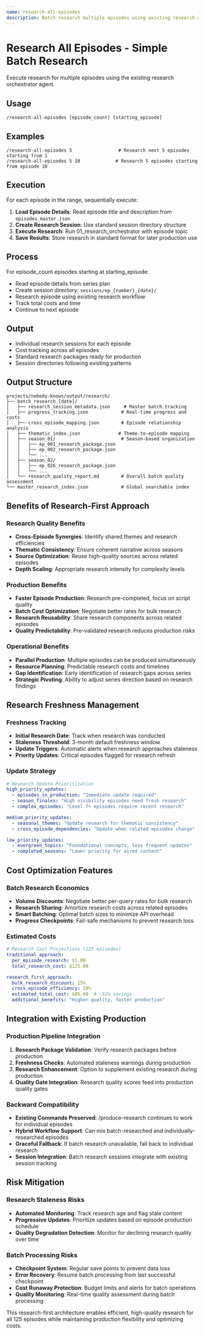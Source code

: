 ```yaml
---
name: research-all-episodes
description: Batch research multiple episodes using existing research agents
---
```


# Research All Episodes - Simple Batch Research

Execute research for multiple episodes using the existing research orchestrator agent.

## Usage

```
/research-all-episodes [episode_count] [starting_episode]
```

## Examples

```
/research-all-episodes 5                 # Research next 5 episodes starting from 1
/research-all-episodes 5 10             # Research 5 episodes starting from episode 10
```

## Execution

For each episode in the range, sequentially execute:

1. **Load Episode Details**: Read episode title and description from `episodes_master.json`
2. **Create Research Session**: Use standard session directory structure
3. **Execute Research**: Run 01_research_orchestrator with episode topic
4. **Save Results**: Store research in standard format for later production use

## Process

For episode_count episodes starting at starting_episode:
- Read episode details from series plan
- Create session directory: `sessions/ep_{number}_{date}/`
- Research episode using existing research workflow
- Track total costs and time
- Continue to next episode

## Output

- Individual research sessions for each episode
- Cost tracking across all episodes
- Standard research packages ready for production
- Session directories following existing patterns

## Output Structure

```
projects/nobody-knows/output/research/
├── batch_research_[date]/
│   ├── research_session_metadata.json     # Master batch tracking
│   ├── progress_tracking.json            # Real-time progress and costs
│   ├── cross_episode_mapping.json        # Episode relationship analysis
│   ├── thematic_index.json              # Theme-to-episode mapping
│   ├── season_01/                        # Season-based organization
│   │   ├── ep_001_research_package.json
│   │   ├── ep_002_research_package.json
│   │   └── ...
│   ├── season_02/
│   │   ├── ep_026_research_package.json
│   │   └── ...
│   └── research_quality_report.md        # Overall batch quality assessment
└── master_research_index.json            # Global searchable index
```

## Benefits of Research-First Approach

### Research Quality Benefits
- **Cross-Episode Synergies**: Identify shared themes and research efficiencies
- **Thematic Consistency**: Ensure coherent narrative across seasons
- **Source Optimization**: Reuse high-quality sources across related episodes
- **Depth Scaling**: Appropriate research intensity for complexity levels

### Production Benefits
- **Faster Episode Production**: Research pre-completed, focus on script quality
- **Batch Cost Optimization**: Negotiate better rates for bulk research
- **Research Reusability**: Share research components across related episodes
- **Quality Predictability**: Pre-validated research reduces production risks

### Operational Benefits
- **Parallel Production**: Multiple episodes can be produced simultaneously
- **Resource Planning**: Predictable research costs and timelines
- **Gap Identification**: Early identification of research gaps across series
- **Strategic Pivoting**: Ability to adjust series direction based on research findings

## Research Freshness Management

### Freshness Tracking
- **Initial Research Date**: Track when research was conducted
- **Staleness Threshold**: 3-month default freshness window
- **Update Triggers**: Automatic alerts when research approaches staleness
- **Priority Updates**: Critical episodes flagged for research refresh

### Update Strategy
```yaml
# Research Update Prioritization
high_priority_updates:
  - episodes_in_production: "Immediate update required"
  - season_finales: "High visibility episodes need fresh research"
  - complex_episodes: "Level 7+ episodes require recent research"

medium_priority_updates:
  - seasonal_themes: "Update research for thematic consistency"
  - cross_episode_dependencies: "Update when related episodes change"

low_priority_updates:
  - evergreen_topics: "Foundational concepts, less frequent updates"
  - completed_seasons: "Lower priority for aired content"
```

## Cost Optimization Features

### Batch Research Economics
- **Volume Discounts**: Negotiate better per-query rates for bulk research
- **Research Sharing**: Amortize research costs across related episodes
- **Smart Batching**: Optimal batch sizes to minimize API overhead
- **Progress Checkpoints**: Fail-safe mechanisms to prevent research loss

### Estimated Costs
```yaml
# Research Cost Projections (125 episodes)
traditional_approach:
  per_episode_research: $1.00
  total_research_cost: $125.00

research_first_approach:
  bulk_research_discount: 15%
  cross_episode_efficiency: 20%
  estimated_total_cost: $85.00  # ~32% savings
  additional_benefits: "Higher quality, faster production"
```

## Integration with Existing Production

### Production Pipeline Integration
1. **Research Package Validation**: Verify research packages before production
2. **Freshness Checks**: Automated staleness warnings during production
3. **Research Enhancement**: Option to supplement existing research during production
4. **Quality Gate Integration**: Research quality scores feed into production quality gates

### Backward Compatibility
- **Existing Commands Preserved**: /produce-research continues to work for individual episodes
- **Hybrid Workflow Support**: Can mix batch-researched and individually-researched episodes
- **Graceful Fallback**: If batch research unavailable, fall back to individual research
- **Session Integration**: Batch research sessions integrate with existing session tracking

## Risk Mitigation

### Research Staleness Risks
- **Automated Monitoring**: Track research age and flag stale content
- **Progressive Updates**: Prioritize updates based on episode production schedule
- **Quality Degradation Detection**: Monitor for declining research quality over time

### Batch Processing Risks
- **Checkpoint System**: Regular save points to prevent data loss
- **Error Recovery**: Resume batch processing from last successful checkpoint
- **Cost Runaway Protection**: Budget limits and alerts for batch operations
- **Quality Monitoring**: Real-time quality assessment during batch processing

This research-first architecture enables efficient, high-quality research for all 125 episodes while maintaining production flexibility and optimizing costs.
